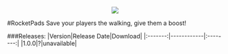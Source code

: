 <p align="center">
  <img src="https://raw.githubusercontent.com/Gamecrafter/PocketMine-Plugins/master/RocketPads/images/icon.png?raw=true"/>
</p>
#RocketPads
Save your players the walking, give them a boost!

###Releases:
|Version|Release Date|Download|
|:-------:|------------|:--------:|
|1.0.0|?|unavailable|

